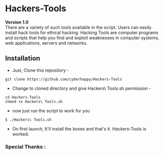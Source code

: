 # Hackers-Tools

**Version 1.0** <br />
There are a variety of such tools available in the script. Users can easily install hack tools for ethical hacking.
Hacking Tools are computer programs and scripts that help you find and exploit weaknesses in computer systems, web applications, servers and networks.
## Installation

- Just, Clone this repository -
<pre><code>git clone https://github.com/cyberhappy/Hackers-Tools
</code></pre>
- Change to cloned directory and give Hackers\ Tools.sh permission -
<pre><code>cd Hackers-Tools
chmod +x Hackers\ Tools.sh
</code></pre>
- now just run the script to work for you
<pre><code>$ ./Hackers\ Tools.sh
</code></pre>
- On first launch, It'll install the boxes and that's it. Hackers-Tools is worked.
### Special Thanks :
